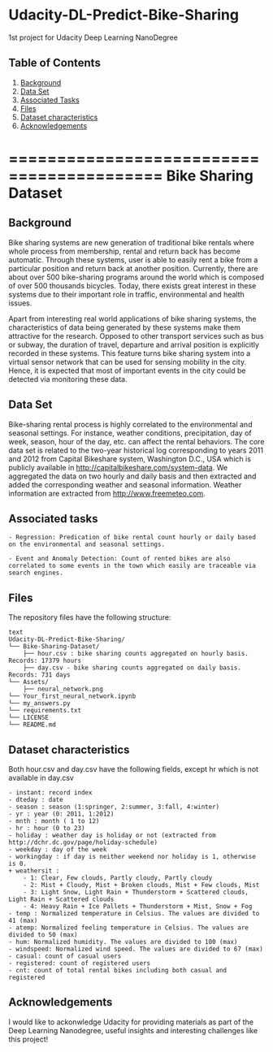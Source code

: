 # Udacity-DL-Predict-Bike-Sharing
1st project for Udacity Deep Learning NanoDegree 

## Table of Contents

1. [Background](#Background)
2. [Data Set](#DataSet)
3. [Associated Tasks](#Tasks)
4. [Files](#Files)
5. [Dataset characteristics](#Characteristics)
6. [Acknowledgements](#Licensing)


==========================================
Bike Sharing Dataset
==========================================


## Background <a name="Background"></a>

Bike sharing systems are new generation of traditional bike rentals where whole process from membership, rental and return back has become automatic. Through these systems, user is able to easily rent a bike from a particular position and return back at another position. Currently, there are about over 500 bike-sharing programs around the world which is composed of over 500 thousands bicycles. Today, there exists great interest in these systems due to their important role in traffic, environmental and health issues. 

Apart from interesting real world applications of bike sharing systems, the characteristics of data being generated by these systems make them attractive for the research. Opposed to other transport services such as bus or subway, the duration of travel, departure and arrival position is explicitly recorded in these systems. This feature turns bike sharing system into a virtual sensor network that can be used for sensing mobility in the city. Hence, it is expected that most of important events in the city could be detected via monitoring these data.


## Data Set <a name="DataSet"></a>

Bike-sharing rental process is highly correlated to the environmental and seasonal settings. For instance, weather conditions, precipitation, day of week, season, hour of the day, etc. can affect the rental behaviors. The core data set is related to the two-year historical log corresponding to years 2011 and 2012 from Capital Bikeshare system, Washington D.C., USA which is publicly available in http://capitalbikeshare.com/system-data. We aggregated the data on two hourly and daily basis and then extracted and added the corresponding weather and seasonal information. Weather information are extracted from http://www.freemeteo.com. 


## Associated tasks <a name="Tasks"></a>

	- Regression: Predication of bike rental count hourly or daily based on the environmental and seasonal settings.
	
	- Event and Anomaly Detection: Count of rented bikes are also correlated to some events in the town which easily are traceable via search engines.
		
## Files <a name="Files"></a>

The repository files have the following structure:

```
text
Udacity-DL-Predict-Bike-Sharing/
└── Bike-Sharing-Dataset/
    ├── hour.csv : bike sharing counts aggregated on hourly basis. Records: 17379 hours
    ├── day.csv - bike sharing counts aggregated on daily basis. Records: 731 days
└── Assets/
    ├── neural_network.png
└── Your_first_neural_network.ipynb
└── my_answers.py
└── requirements.txt
└── LICENSE
└── README.md  
```
	
## Dataset characteristics <a name="Characteristics"></a>

Both hour.csv and day.csv have the following fields, except hr which is not available in day.csv
	
	- instant: record index
	- dteday : date
	- season : season (1:springer, 2:summer, 3:fall, 4:winter)
	- yr : year (0: 2011, 1:2012)
	- mnth : month ( 1 to 12)
	- hr : hour (0 to 23)
	- holiday : weather day is holiday or not (extracted from http://dchr.dc.gov/page/holiday-schedule)
	- weekday : day of the week
	- workingday : if day is neither weekend nor holiday is 1, otherwise is 0.
	+ weathersit : 
		- 1: Clear, Few clouds, Partly cloudy, Partly cloudy
		- 2: Mist + Cloudy, Mist + Broken clouds, Mist + Few clouds, Mist
		- 3: Light Snow, Light Rain + Thunderstorm + Scattered clouds, Light Rain + Scattered clouds
		- 4: Heavy Rain + Ice Pallets + Thunderstorm + Mist, Snow + Fog
	- temp : Normalized temperature in Celsius. The values are divided to 41 (max)
	- atemp: Normalized feeling temperature in Celsius. The values are divided to 50 (max)
	- hum: Normalized humidity. The values are divided to 100 (max)
	- windspeed: Normalized wind speed. The values are divided to 67 (max)
	- casual: count of casual users
	- registered: count of registered users
	- cnt: count of total rental bikes including both casual and registered
  
  ## Acknowledgements<a name="Licensing"></a>
  
I would like to ackonwledge Udacity for providing materials as part of the Deep Learning Nanodegree, useful insights and interesting challenges like this project!
